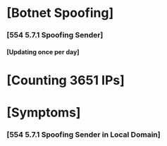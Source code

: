 # [Botnet Spoofing]
### [554 5.7.1 Spoofing Sender]
#### [Updating once per day]

# [Counting 3651 IPs]

# [Symptoms] 
###   [554 5.7.1 Spoofing Sender in Local Domain]
